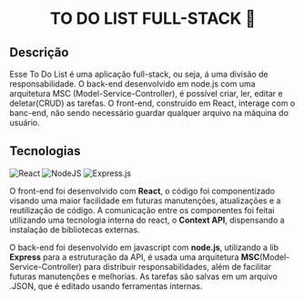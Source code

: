 <h1 align="center">TO DO LIST FULL-STACK 📓</h1>

## Descrição
Esse To Do List é uma aplicação full-stack, ou seja, á uma divisão de responsabilidade. O back-end desenvolvido em node.js com uma arquitetura MSC (Model-Service-Controller), é possível criar, ler, editar e deletar(CRUD) as tarefas. O front-end, construído em React, interage com o banc-end, não sendo necessário guardar qualquer arquivo na máquina do usuário.

## Tecnologias
![React](https://img.shields.io/badge/react-%2320232a.svg?style=for-the-badge&logo=react&logoColor=%2361DAFB)
![NodeJS](https://img.shields.io/badge/Node.js-339933?style=for-the-badge&logo=nodedotjs&logoColor=white)
![Express.js](https://img.shields.io/badge/Express.js-000000?style=for-the-badge&logo=express&logoColor=white)

O front-end foi desenvolvido com **React**, o código foi componentizado visando uma maior facilidade em futuras manutenções, atualizações e a reutilização de código. A comunicação entre os componentes foi feitai utilizando uma tecnologia interna do react, o **Context API**, dispensando a instalação de bibliotecas externas.

O back-end foi desenvolvido em javascript com **node.js**, utilizando a lib **Express** para a estruturação da API, é usada uma arquitetura **MSC**(Model-Service-Controller) para distribuir responsabilidades, além de facilitar futuras manutenções e melhorias. As tarefas são salvas em um arquivo .JSON, que é editado usando ferramentas internas. 